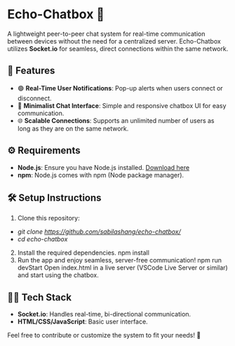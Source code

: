 # **Echo-Chatbox** 💬

A lightweight peer-to-peer chat system for real-time communication between devices without the need for a centralized server. Echo-Chatbox utilizes **Socket.io** for seamless, direct connections within the same network.

## 🚀 Features
- 🟢 **Real-Time User Notifications**: Pop-up alerts when users connect or disconnect.
- 💬 **Minimalist Chat Interface**: Simple and responsive chatbox UI for easy communication.
- 🌐 **Scalable Connections**: Supports an unlimited number of users as long as they are on the same network.
  
## ⚙️ Requirements
- **Node.js**: Ensure you have Node.js installed. [Download here](https://nodejs.org/)
- **npm**: Node.js comes with npm (Node package manager).

## 🛠️ Setup Instructions
1. Clone this repository:
- *git clone https://github.com/sabilashang/echo-chatbox/*
- *cd echo-chatbox*
2. Install the required dependencies.
        npm install
4. Run the app and enjoy seamless, server-free communication!
        npm run devStart
        Open index.html in a live server (VSCode Live Server or similar) and start using the chatbox.

## 🧑‍💻 Tech Stack
- **Socket.io**: Handles real-time, bi-directional communication.
- **HTML/CSS/JavaScript**: Basic user interface.

Feel free to contribute or customize the system to fit your needs! 🎉
